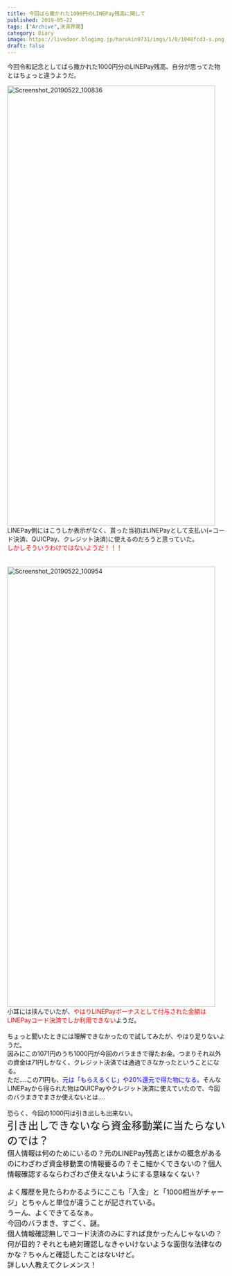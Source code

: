 ```yaml
---
title: 今回ばら撒かれた1000円のLINEPay残高に関して
published: 2019-05-22
tags: ["Archive",決済界隈]
category: Diary
image: https://livedoor.blogimg.jp/harukin0731/imgs/1/0/1048fcd3-s.png
draft: false
---
```





今回令和記念としてばら撒かれた1000円分のLINEPay残高、自分が思ってた物とはちょっと違うようだ。<div><a href="https://livedoor.blogimg.jp/harukin0731/imgs/1/0/1048fcd3.png" target="_blank"><img id="https://livedoor.blogimg.jp/harukin0731/imgs/1/0/1048fcd3-s.png" src="https://livedoor.blogimg.jp/harukin0731/imgs/1/0/1048fcd3-s.png" alt="Screenshot_20190522_100836" class="pict" width="480" height="1013"></a></div><div>LINEPay側にはこうしか表示がなく、貰った当初はLINEPayとして支払い(=コード決済、QUICPay、クレジット決済)に使えるのだろうと思っていた。</div><div><font color="#ff0000">しかしそういうわけではないようだ！！！</font><font color="#0b0b0b"></font></div><div><font color="#0b0b0b"><br></font></div><div><font color="#0b0b0b"><br></font></div><div><a href="https://livedoor.blogimg.jp/harukin0731/imgs/6/6/66148b10.png" target="_blank"><img id="https://livedoor.blogimg.jp/harukin0731/imgs/6/6/66148b10-s.png" src="https://livedoor.blogimg.jp/harukin0731/imgs/6/6/66148b10-s.png" alt="Screenshot_20190522_100954" class="pict" width="480" height="1013"></a><br>小耳には挟んでいたが、<font color="#ff0000">やはりLINEPayボーナスとして付与された金額はLINEPayコード決済でしか利用できない</font><font color="#0b0b0b">ようだ。</font></div><div><font color="#0b0b0b"><br></font></div><div><font color="#0b0b0b">ちょっと聞いたときには理解できなかったので試してみたが、やはり足りないようだ。</font></div><div><font color="#0b0b0b">因みにこの1071円のうち1000円が今回のバラまきで得たお金。つまりそれ以外の資金は71円しかなく、クレジット決済では通過できなかったということになる。</font></div><div><font color="#0b0b0b">ただ....この71円も、</font><span style="color: rgb(0, 0, 255);">元は「もらえるくじ」や20%還元で得た物になる。</span><font color="#0b0b0b">そんなLINEPayから得られた物はQUICPayやクレジット決済に使えていたので、今回のバラまきでまさか使えないとは....</font></div><div><font color="#0b0b0b"><br></font></div><div><font color="#0b0b0b">恐らく、今回の1000円は引き出しも出来ない。</font></div><div><font size="5" color="#0b0b0b">引き出しできないなら資金移動業に当たらないのでは？</font></div><div><font size="3" color="#0b0b0b">個人情報は何のためにいるの？元のLINEPay残高とほかの概念があるのにわざわざ資金移動業の情報要るの？そこ細かくできないの？個人情報確認するならわざわざ使えないようにする意味なくない？</font></div><div><br></div><div><font size="3" color="#0b0b0b">よく履歴を見たらわかるようにここも「入金」と「1000相当がチャージ」とちゃんと単位が違うことが記されている。</font></div><div><font size="3" color="#0b0b0b">うーん、よくできてるなぁ。</font></div><div><font size="3" color="#0b0b0b">今回のバラまき、すごく、謎。</font></div><div><font size="3" color="#0b0b0b">個人情報確認無しでコード決済のみにすれば良かったんじゃないの？何が目的？それとも絶対確認しなきゃいけないような面倒な法律なのかな？ちゃんと確認したことはないけど。</font></div><div><font size="3" color="#0b0b0b">詳しい人教えてクレメンス！</font></div><div><font color="#0b0b0b"><br></font></div>
